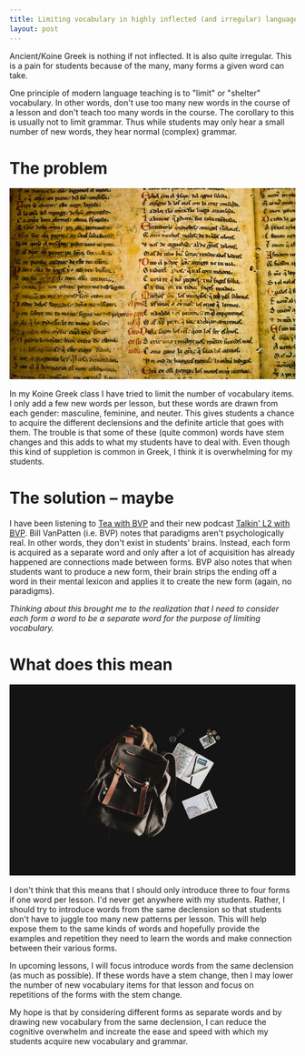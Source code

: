 ```yaml
---
title: Limiting vocabulary in highly inflected (and irregular) languages
layout: post
---
```


Ancient/Koine Greek is nothing if not inflected. It is also quite irregular. This is a pain for students because of the many, many forms a given word can take.

One principle of modern language teaching is to "limit" or "shelter" vocabulary. In other words, don't use too many new words in the course of a lesson and don't teach too many words in the course. The corollary to this is usually not to limit grammar. Thus while students may only hear a small number of new words, they hear normal (complex) grammar. 

# The problem

![](/assets/mark-rasmuson.jpg)

In my Koine Greek class I have tried to limit the number of vocabulary items. I only add a few new words per lesson, but these words are drawn from each gender: masculine, feminine, and neuter. This gives students a chance to acquire the different declensions and the definite article that goes with them. The trouble is that some of these (quite common) words have stem changes and this adds to what my students have to deal with. Even though this kind of suppletion is common in Greek, I think it is overwhelming for my students.

# The solution &ndash; maybe

I have been listening to [Tea with BVP](http://www.teawithbvp.com/) and their new podcast [Talkin' L2 with BVP](https://www.classroomtapas.com/talkinl2). Bill VanPatten (i.e. BVP) notes that paradigms aren't psychologically real. In other words, they don't exist in students' brains. Instead, each form is acquired as a separate word and only after a lot of acquisition has already happened are connections made between forms. BVP also notes that when students want to produce a new form, their brain strips the ending off a word in their mental lexicon and applies it to create the new form (again, no paradigms).

*Thinking about this brought me to the realization that I need to consider each form a word to be a separate word for the purpose of limiting vocabulary.*

# What does this mean

![](/assets/cynthiadelrio.jpg)

I don't think that this means that I should only introduce three to four forms if one word per lesson. I'd never get anywhere with my students. Rather, I should try to introduce words from the same declension so that students don't have to juggle too many new patterns per lesson. This will help expose them to the same kinds of words and hopefully provide the examples and repetition they need to learn the words and make connection between their various forms.

In upcoming lessons, I will focus introduce words from the same declension (as much as possible). If these words have a stem change, then I may lower the number of new vocabulary items for that lesson and focus on repetitions of the forms with the stem change. 

My hope is that by considering different forms as separate words and by drawing new vocabulary from the same declension, I can reduce the cognitive overwhelm and increate the ease and speed with which my students acquire new vocabulary and grammar. 



